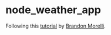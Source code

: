 # node_weather_app

Following this [tutorial](https://codeburst.io/build-a-simple-weather-app-with-node-js-in-just-16-lines-of-code-32261690901d) by [Brandon Morelli](https://codeburst.io/@bmorelli25).
